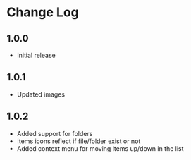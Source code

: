 # Change Log

## 1.0.0
- Initial release

## 1.0.1
- Updated images

## 1.0.2
- Added support for folders
- Items icons reflect if file/folder exist or not
- Added context menu for moving items up/down in the list 
